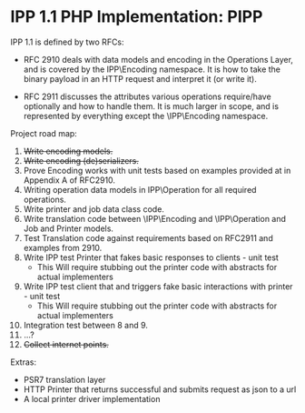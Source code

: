 # IPP 1.1 PHP Implementation: PIPP

IPP 1.1 is defined by two RFCs:

- RFC 2910 deals with data models and encoding in the Operations Layer, and is covered by the IPP\Encoding namespace. It is how to take the binary payload in an HTTP request and interpret it (or write it).

- RFC 2911 discusses the attributes various operations require/have optionally and how to handle them. It is much larger in scope, and is represented by everything except the \IPP\Encoding namespace.

Project road map:
1. ~~Write encoding models.~~
2. ~~Write encoding (de)serializers.~~
3. Prove Encoding works with unit tests based on examples provided at in Appendix A of RFC2910.
4. Writing operation data models in IPP\Operation for all required operations.
5. Write printer and job data class code.
6. Write translation code between \IPP\Encoding and \IPP\Operation and Job and Printer models.
7. Test Translation code against requirements based on RFC2911 and examples from 2910.
8. Write IPP test Printer that fakes basic responses to clients - unit test
    - This Will require stubbing out the printer code with abstracts for actual implementers
9. Write IPP test client that and triggers fake basic interactions with printer - unit test
    - This Will require stubbing out the printer code with abstracts for actual implementers
10. Integration test between 8 and 9.
11. ...?
12. ~~Collect internet points.~~

Extras:
- PSR7 translation layer
- HTTP Printer that returns successful and submits request as json to a url
- A local printer driver implementation
